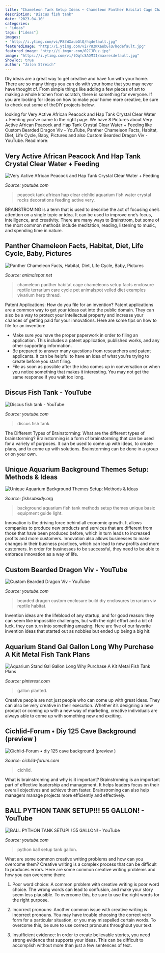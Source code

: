 ```yaml
---
title: "Chameleon Tank Setup Ideas ~ Chameleon Panther Habitat Cage Chameleons Setup Facts Enclosure Reptile Terrarium Care Cycle Pet Animalspot Veiled Diet Examples Vivarium Herp Thread"
description: "Discus fish tank"
date: "2023-04-10"
categories:
- "ideas"
tags: ["ideas"]
images:
- "http://i.ytimg.com/vi/P83WXaubGlQ/hqdefault.jpg"
featuredImage: "http://i.ytimg.com/vi/P83WXaubGlQ/hqdefault.jpg"
featured_image: "http://i.imgur.com/02CJFuz.jpg"
image: "https://i.ytimg.com/vi/lOqfcSAQMII/maxresdefault.jpg"
ShowToc: true
author: "Jalon Streich"
---
```



Diy ideas are a great way to get creative and have fun with your home. There are so many things you can do with your home that you may never have thought of. From simple things like adding a few pieces of art to making a whole kitchen from scratch, there is something for everyone. If you are looking for ideas on how to make your home more creative, be sure to check out some of theDIY projects below.

	

		
looking for Very Active African Peacock and Hap Tank Crystal Clear Water + Feeding you've came to the right page. We have 8 Pictures about Very Active African Peacock and Hap Tank Crystal Clear Water + Feeding like Custom Bearded Dragon Viv - YouTube, Panther Chameleon Facts, Habitat, Diet, Life Cycle, Baby, Pictures and also Custom Bearded Dragon Viv - YouTube. Read more:
		
    
## Very Active African Peacock And Hap Tank Crystal Clear Water + Feeding

<img loading=lazy src="https://i.ytimg.com/vi/lOqfcSAQMII/maxresdefault.jpg" onerror="this.onerror=null;this.src='https://tse1.mm.bing.net/th?id=OIP.uajiOWNKuWlT5eru7JsiwwHaEK&amp;pid=15.1';" alt="Very Active African Peacock and Hap Tank Crystal Clear Water + Feeding">

_Source: youtube.com_

>peacock tank african hap clear cichlid aquarium fish water crystal rocks decorations feeding active very. 

	

BRAINSTROMING is a term that is used to describe the act of focusing one’s attention on a single topic or idea. It can be used to improve one’s focus, intelligence, and creativity. There are many ways to Brainstrom, but some of the most common methods include meditation, reading, listening to music, and spending time in nature.

    
## Panther Chameleon Facts, Habitat, Diet, Life Cycle, Baby, Pictures

<img loading=lazy src="https://www.animalspot.net/wp-content/uploads/2015/09/Panther-Chameleon-Cage1.jpg" onerror="this.onerror=null;this.src='https://tse3.mm.bing.net/th?id=OIP.PJqJrdoXhQNwNLLhi_dTbAHaJ4&amp;pid=15.1';" alt="Panther Chameleon Facts, Habitat, Diet, Life Cycle, Baby, Pictures">

_Source: animalspot.net_

>chameleon panther habitat cage chameleons setup facts enclosure reptile terrarium care cycle pet animalspot veiled diet examples vivarium herp thread. 

	

Patent Applications: How do you file for an invention?
Patent applications are a common way to get your ideas out into the public domain. They can also be a way to protect your intellectual property and increase your chances of getting paid for your innovations. Here are some tips on how to file for an invention: 
- Make sure you have the proper paperwork in order to filing an application. This includes a patent application, published works, and any other supporting information. 
- Be prepared to answer many questions from researchers and patent applicants. It can be helpful to have an idea of what you're trying to create before you start filing. 
- File as soon as possible after the idea comes up in conversation or when you notice something that makes it interesting. You may not get the same response if you wait too long.

    
## Discus Fish Tank - YouTube

<img loading=lazy src="https://i.ytimg.com/vi/b_hNy__4LrE/maxresdefault.jpg" onerror="this.onerror=null;this.src='https://tse3.mm.bing.net/th?id=OIP.xN0uGPt2VspM7khwVWQq2AHaEK&amp;pid=15.1';" alt="Discus fish tank - YouTube">

_Source: youtube.com_

>discus fish tank. 

	

The Different Types of Brainstorming: What are the different types of brainstorming?
Brainstorming is a form of brainstorming that can be used for a variety of purposes. It can be used to come up with ideas, to create plans, and to come up with solutions. Brainstorming can be done in a group or on your own.

    
## Unique Aquarium Background Themes Setup: Methods &amp; Ideas

<img loading=lazy src="https://fishsubsidy.org/wp-content/uploads/2019/10/mermaid-aquarium-background-6.jpg" onerror="this.onerror=null;this.src='https://tse2.mm.bing.net/th?id=OIP.8bBooF5zm2jxpar4v6dS5QHaEK&amp;pid=15.1';" alt="Unique Aquarium Background Themes Setup: Methods &amp; Ideas">

_Source: fishsubsidy.org_

>background aquarium fish tank methods setup themes unique basic equipment guide light. 

	

Innovation is the driving force behind all economic growth. It allows companies to produce new products and services that are different from those that have been produced before, which in turn leads to increased profits and more customers. Innovation also allows businesses to make changes in their business practices, which can lead to new profits and more customers. In order for businesses to be successful, they need to be able to embrace innovation as a way of life.

    
## Custom Bearded Dragon Viv - YouTube

<img loading=lazy src="http://i.ytimg.com/vi/P83WXaubGlQ/hqdefault.jpg" onerror="this.onerror=null;this.src='https://tse1.mm.bing.net/th?id=OIP.F138-LB14FlZEUJwnAXJ1gHaFj&amp;pid=15.1';" alt="Custom Bearded Dragon Viv - YouTube">

_Source: youtube.com_

>bearded dragon custom enclosure build diy enclosures terrarium viv reptile habitat. 

	

Invention ideas are the lifeblood of any startup, and for good reason: they can seem like impossible challenges, but with the right effort and a bit of luck, they can turn into something amazing. Here are five of our favorite invention ideas that started out as nobbles but ended up being a big hit:

    
## Aquarium Stand Gal Gallon Long Why Purchase A Kit Metal Fish Tank Plans

<img loading=lazy src="https://i.pinimg.com/736x/f3/16/fe/f316fe89c9daa0a0adc1a17689a659a8.jpg" onerror="this.onerror=null;this.src='https://tse2.mm.bing.net/th?id=OIP.cEtCKvxbG2QgQ3SJPWHQpAHaEK&amp;pid=15.1';" alt="Aquarium Stand Gal Gallon Long Why Purchase A Kit Metal Fish Tank Plans">

_Source: pinterest.com_

>gallon planted. 

	

Creative people are not just people who can come up with great ideas. They can also be very creative in their execution. Whether it’s designing a new product or coming up with a new way of marketing, creative individuals are always able to come up with something new and exciting.

    
## Cichlid-Forum • Diy 125 Cave Background (preview )

<img loading=lazy src="http://i.imgur.com/02CJFuz.jpg" onerror="this.onerror=null;this.src='https://tse4.mm.bing.net/th?id=OIP.1VN9H-3CnpYjJKBxn6BaXQHaEK&amp;pid=15.1';" alt="Cichlid-Forum • diy 125 cave background (preview )">

_Source: cichlid-forum.com_

>cichlid. 

	

What is brainstroming and why is it important?
Brainstroming is an important part of effective leadership and management. It helps leaders focus on their overall objectives and achieve them faster. Brainstroming can also help managers manage projects more efficiently and effectively.

    
## BALL PYTHON TANK SETUP!!! 55 GALLON! - YouTube

<img loading=lazy src="https://i.ytimg.com/vi/kXTcHtOYkX0/hqdefault.jpg" onerror="this.onerror=null;this.src='https://tse1.mm.bing.net/th?id=OIP.eEuNhP7c59V8PPw-9MrwzAHaFj&amp;pid=15.1';" alt="BALL PYTHON TANK SETUP!!! 55 GALLON! - YouTube">

_Source: youtube.com_

>python ball setup tank gallon. 

	

What are some common creative writing problems and how can you overcome them?
Creative writing is a complex process that can be difficult to produces errors. Here are some common creative writing problems and how you can overcome them:
1. Poor word choice: A common problem with creative writing is poor word choice. The wrong words can lead to confusion, and make your story seem less plausible. To overcome this, be sure to use the right words for the right purpose.

2. Incorrect pronouns: Another common issue with creative writing is incorrect pronouns. You may have trouble choosing the correct verb form for a particular situation, or you may misspelled certain words. To overcome this, be sure to use correct pronouns throughout your text.

3. Insufficient evidence: In order to create believable stories, you need strong evidence that supports your ideas. This can be difficult to accomplish without more than just a few sentences of text.

